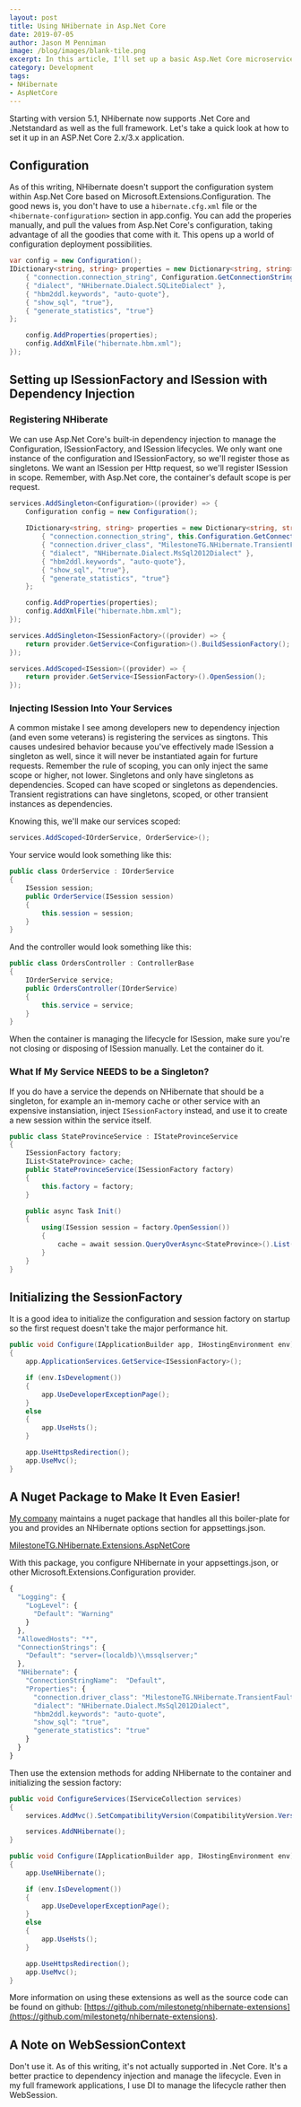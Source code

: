 ```yaml
---
layout: post
title: Using NHibernate in Asp.Net Core
date: 2019-07-05
author: Jason M Penniman
image: /blog/images/blank-tile.png
excerpt: In this article, I'll set up a basic Asp.Net Core microservice with NHibernate.
category: Development
tags:
- NHibernate
- AspNetCore
---
```


Starting with version 5.1, NHibernate now supports .Net Core and .Netstandard as well as the full framework. Let's take a quick look at how to set it up in an ASP.Net Core 2.x/3.x application.

## Configuration

As of this writing, NHibernate doesn't support the configuration system within Asp.Net Core based on Microsoft.Extensions.Configuration. The good news is, you don't have to use a `hibernate.cfg.xml` file or the `<hibernate-configuration>` section in app.config. You can add the properies manually, and pull the values from Asp.Net Core's configuration, taking advantage of all the goodies that come with it. This opens up a world of configuration deployment possibilities.

``` cs
var config = new Configuration();
IDictionary<string, string> properties = new Dictionary<string, string> {
    { "connection.connection_string", Configuration.GetConnectionString("Default") },
    { "dialect", "NHibernate.Dialect.SQLiteDialect" },
    { "hbm2ddl.keywords", "auto-quote"},
    { "show_sql", "true"},
    { "generate_statistics", "true"}
};

    config.AddProperties(properties);
    config.AddXmlFile("hibernate.hbm.xml");
});
```

## Setting up  ISessionFactory and ISession with Dependency Injection

### Registering NHiberate

We can use Asp.Net Core's built-in dependency injection to manage the Configuration, ISessionFactory, and ISession lifecycles. We only want one instance of the configuration and ISessionFactory, so we'll register those as singletons. We want an ISession per Http request, so we'll register ISession in scope. Remember, with Asp.Net core, the container's default scope is per request.

``` cs
services.AddSingleton<Configuration>((provider) => {
    Configuration config = new Configuration();
           
    IDictionary<string, string> properties = new Dictionary<string, string> {
        { "connection.connection_string", this.Configuration.GetConnectionString("Default") },
        { "connection.driver_class", "MilestoneTG.NHibernate.TransientFaultHandling.SqlServer.SqlAzureClientDriver, MilestoneTG.NHibernate.TransientFaultHandling.SqlServer" },
        { "dialect", "NHibernate.Dialect.MsSql2012Dialect" },
        { "hbm2ddl.keywords", "auto-quote"},
        { "show_sql", "true"},
        { "generate_statistics", "true"}
    };

    config.AddProperties(properties);
    config.AddXmlFile("hibernate.hbm.xml");
});

services.AddSingleton<ISessionFactory>((provider) => {
    return provider.GetService<Configuration>().BuildSessionFactory();
});

services.AddScoped<ISession>((provider) => {
    return provider.GetService<ISessionFactory>().OpenSession();
});
```

### Injecting ISession Into Your Services

A common mistake I see among developers new to dependency injection (and even some veterans) is registering the services as singtons. This causes undesired behavior because you've effectively made ISession a singleton as well, since it will never be instantiated again for furture requests. Remember the rule of scoping, you can only inject the same scope or higher, not lower. Singletons and only have singletons as dependencies. Scoped can have scoped or singletons as dependencies. Transient registrations can have singletons, scoped, or other transient instances as dependencies.

Knowing this, we'll make our services scoped:

``` cs
services.AddScoped<IOrderService, OrderService>();
```

Your service would look something like this:

``` cs
public class OrderService : IOrderService
{
    ISession session;
    public OrderService(ISession session)
    {
        this.session = session;
    }
}
```

And the controller would look something like this:

``` cs
public class OrdersController : ControllerBase
{
    IOrderService service;
    public OrdersController(IOrderService)
    {
        this.service = service;
    }
}
```

When the container is managing the lifecycle for ISession, make sure you're not closing or disposing of ISession manually. Let the container do it.

### What If My Service NEEDS to be a Singleton?

If you do have a service the depends on NHibernate that should be a singleton, for example an in-memory cache or other service with an expensive instansiation, inject `ISessionFactory` instead, and use it to create a new session within the service itself.

``` cs
public class StateProvinceService : IStateProvinceService
{
    ISessionFactory factory;
    IList<StateProvince> cache;
    public StateProvinceService(ISessionFactory factory)
    {
        this.factory = factory;
    }

    public async Task Init()
    {
        using(ISession session = factory.OpenSession())
        {
            cache = await session.QueryOverAsync<StateProvince>().List();
        }
    }
}
```


## Initializing the SessionFactory

It is a good idea to initialize the configuration and session factory on startup so the first request doesn't take the major performance hit.

``` cs
public void Configure(IApplicationBuilder app, IHostingEnvironment env)
{
    app.ApplicationServices.GetService<ISessionFactory>(); 

    if (env.IsDevelopment())
    {
        app.UseDeveloperExceptionPage();
    }
    else
    {
        app.UseHsts();
    }

    app.UseHttpsRedirection();
    app.UseMvc();
}
```

## A Nuget Package to Make It Even Easier!

[My company](https://milestonetg.com) maintains a nuget package that handles all this boiler-plate for you and provides an NHibernate options section for appsettings.json.

[MilestoneTG.NHibernate.Extensions.AspNetCore](https://www.nuget.org/packages/MilestoneTG.NHibernate.Extensions.AspNetCore/)

With this package, you configure NHibernate in your appsettings.json, or other Microsoft.Extensions.Configuration provider.

``` js
{
  "Logging": {
    "LogLevel": {
      "Default": "Warning"
    }
  },
  "AllowedHosts": "*",
  "ConnectionStrings": {
    "Default": "server=(localdb)\\mssqlserver;"
  },
  "NHibernate": {
    "ConnectionStringName":  "Default",
    "Properties": {
      "connection.driver_class": "MilestoneTG.NHibernate.TransientFaultHandling.SqlServer.SqlAzureClientDriver, MilestoneTG.NHibernate.TransientFaultHandling.SqlServer",
      "dialect": "NHibernate.Dialect.MsSql2012Dialect",
      "hbm2ddl.keywords": "auto-quote",
      "show_sql": "true",
      "generate_statistics": "true"
    }
  }
}
```

Then use the extension methods for adding NHibernate to the container and initializing the session factory:

``` cs
public void ConfigureServices(IServiceCollection services)
{
    services.AddMvc().SetCompatibilityVersion(CompatibilityVersion.Version_2_1);

    services.AddNHibernate();
}

public void Configure(IApplicationBuilder app, IHostingEnvironment env)
{
    app.UseNHibernate();

    if (env.IsDevelopment())
    {
        app.UseDeveloperExceptionPage();
    }
    else
    {
        app.UseHsts();
    }

    app.UseHttpsRedirection();
    app.UseMvc();
}
```

More information on using these extensions as well as the source code can be found on github: [https://github.com/milestonetg/nhibernate-extensions](https://github.com/milestonetg/nhibernate-extensions).

## A Note on WebSessionContext

Don't use it. As of this writing, it's not actually supported in .Net Core. It's a better practice to dependency injection and manage the lifecycle. Even in my full framework applications, I use DI to manage the lifecycle rather then WebSession.
